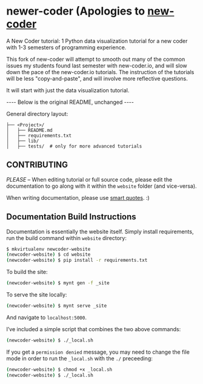 # newer-coder (Apologies to [new-coder](http://newcoder.io)

A New Coder tutorial: 1 Python data visualization tutorial for a new coder with 1-3 semesters of programming experience.

This fork of new-coder will attempt to smooth out many of the common issues my students found last semester with new-coder.io, and will
slow down the pace of the new-coder.io tutorials. The instruction of the tutorials will be less "copy-and-paste", and will involve more 
reflective questions.

It will start with just the data visualization tutorial. 

---- Below is the original README, unchanged ----

General directory layout:

	├── <Project>/
	│   ├── README.md
	│   ├── requirements.txt
	│   ├── lib/
	│   ├── tests/  # only for more advanced tutorials

## CONTRIBUTING


*PLEASE* – When editing tutorial or full source code, please edit the documentation to go along with it within the `website` folder (and vice-versa).

When writing documentation, please use [smart quotes](http://en.wikipedia.org/wiki/Quotation_mark_glyphs). :)


## Documentation Build Instructions

Documentation is essentially the website itself.  Simply install requirements, run the build command within `website` directory:


```bash
$ mkvirtualenv newcoder-website
(newcoder-website) $ cd website
(newcoder-website) $ pip install -r requirements.txt
```

To build the site:

```bash
(newcoder-website) $ mynt gen -f _site
```

To serve the site locally:

```bash
(newcoder-website) $ mynt serve _site
```

And navigate to `localhost:5000`.

I’ve included a simple script that combines the two above commands:

```bash
(newcoder-website) $ ./_local.sh
```

If you get a `permission denied` message, you may need to change the file mode in order to run the `_local.sh` with the `./` preceeding:

```bash
(newcoder-website) $ chmod +x _local.sh
(newcoder-website) $ ./_local.sh
```
